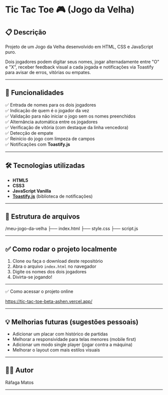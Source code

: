 # Tic Tac Toe 🎮 (Jogo da Velha)

## 📋 Descrição

Projeto de um Jogo da Velha desenvolvido em HTML, CSS e JavaScript puro.

Dois jogadores podem digitar seus nomes, jogar alternadamente entre "O" e "X", receber feedback visual a cada jogada e notificações via Toastify para avisar de erros, vitórias ou empates.

---

## 🚀 Funcionalidades

✅ Entrada de nomes para os dois jogadores  
✅ Indicação de quem é o jogador da vez  
✅ Validação para não iniciar o jogo sem os nomes preenchidos  
✅ Alternância automática entre os jogadores  
✅ Verificação de vitória (com destaque da linha vencedora)  
✅ Detecção de empate  
✅ Reinício do jogo com limpeza de campos  
✅ Notificações com **Toastify.js**

---

## 🛠️ Tecnologias utilizadas

- **HTML5**
- **CSS3**
- **JavaScript Vanilla**
- **[Toastify.js](https://apvarun.github.io/toastify-js/)** (biblioteca de notificações)

---

## 📂 Estrutura de arquivos
/meu-jogo-da-velha
├── index.html
├── style.css
├── script.js


---

## ✅ Como rodar o projeto localmente

1. Clone ou faça o download deste repositório
2. Abra o arquivo `index.html` no navegador
3. Digite os nomes dos dois jogadores
4. Divirta-se jogando!

--- 

✅ Como acessar o projeto online

https://tic-tac-toe-beta-ashen.vercel.app/

---

## 💡 Melhorias futuras (sugestões pessoais)

- Adicionar um placar com histórico de partidas
- Melhorar a responsividade para telas menores (mobile first)
- Adicionar um modo single player (jogar contra a máquina)
- Melhorar o layout com mais estilos visuais

---

## 👨‍💻 Autor

Ráfaga Matos

---


